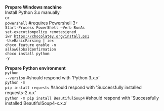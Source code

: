 <b>Prepare Windows machine</b><br>
Install Python 3.x manually<br>
or<br>
<code>powershell</code>                           #requires Powershell 3+<br>
<code>Start-Process PowerShell –Verb RunAs</code> <br>
<code>set-executionpolicy remotesigned</code><br>
<code>iwr https://chocolatey.org/install.ps1 -UseBasicParsing | iex</code><br>
<code>choco feature enable -n allowGlobalConfirmation</code><br>
<code>choco install python -y</code><br>
<br>
<b>Prepare Python environment</b><br>
<code>python --version</code>                       #should respond with 'Python 3.x.x'<br>
<code>python -m pip install requests</code>         #should respond with 'Successfully installed requests-2.x.x'<br>
<code>python -m pip install BeautifulSoup4</code>   #should respond with 'Successfully installed BeautifulSoup4-x.x.x'<br>